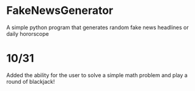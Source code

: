 # FakeNewsGenerator
A simple python program that generates random fake news headlines or daily hororscope

# 10/31
Added the ability for the user to solve a simple math problem and play a round of blackjack!